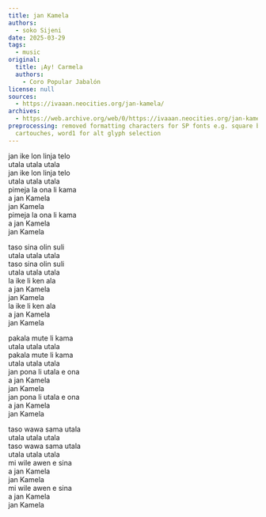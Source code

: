```yaml
---
title: jan Kamela
authors:
  - soko Sijeni
date: 2025-03-29
tags:
  - music
original:
  title: ¡Ay! Carmela
  authors:
    - Coro Popular Jabalón
license: null
sources:
  - https://ivaaan.neocities.org/jan-kamela/
archives:
  - https://web.archive.org/web/0/https://ivaaan.neocities.org/jan-kamela/
preprocessing: removed formatting characters for SP fonts e.g. square brackets for
  cartouches, word1 for alt glyph selection
---
```


jan ike lon linja telo  
utala utala utala  
jan ike lon linja telo  
utala utala utala  
pimeja la ona li kama  
a jan Kamela  
jan Kamela  
pimeja la ona li kama  
a jan Kamela  
jan Kamela

taso sina olin suli  
utala utala utala  
taso sina olin suli  
utala utala utala  
la ike li ken ala  
a jan Kamela  
jan Kamela  
la ike li ken ala  
a jan Kamela  
jan Kamela

pakala mute li kama  
utala utala utala  
pakala mute li kama  
utala utala utala  
jan pona li utala e ona  
a jan Kamela  
jan Kamela  
jan pona li utala e ona  
a jan Kamela  
jan Kamela

taso wawa sama utala  
utala utala utala  
taso wawa sama utala  
utala utala utala  
mi wile awen e sina  
a jan Kamela  
jan Kamela  
mi wile awen e sina  
a jan Kamela  
jan Kamela